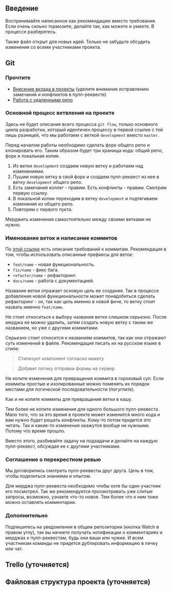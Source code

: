 ## Введение

Воспринимайте написанное как рекомендацию вместо требования. Если очень сильно тормозите, делайте
так, как можете и умеете. В процессе разберетесь.

Также файл открыт для новых идей. Только не забудьте обсудить изменения со всеми участниками
проекта.

## Git

### Прочтите

- [Внесение вклада в проекты](https://git-scm.com/book/ru/v2/GitHub-%D0%92%D0%BD%D0%B5%D1%81%D0%B5%D0%BD%D0%B8%D0%B5-%D1%81%D0%BE%D0%B1%D1%81%D1%82%D0%B2%D0%B5%D0%BD%D0%BD%D0%BE%D0%B3%D0%BE-%D0%B2%D0%BA%D0%BB%D0%B0%D0%B4%D0%B0-%D0%B2-%D0%BF%D1%80%D0%BE%D0%B5%D0%BA%D1%82%D1%8B)
  (уделите внимание исправлению замечаний и конфликтов в пулл-реквесте)
- [Работа с удаленными репо](https://git-scm.com/book/ru/v2/%D0%9E%D1%81%D0%BD%D0%BE%D0%B2%D1%8B-Git-%D0%A0%D0%B0%D0%B1%D0%BE%D1%82%D0%B0-%D1%81-%D1%83%D0%B4%D0%B0%D0%BB%D1%91%D0%BD%D0%BD%D1%8B%D0%BC%D0%B8-%D1%80%D0%B5%D0%BF%D0%BE%D0%B7%D0%B8%D1%82%D0%BE%D1%80%D0%B8%D1%8F%D0%BC%D0%B8#r_inspecting_remote)

### Основной процесс ветвления на проекте

Здесь не будет описания всего процесса `git flow`, только основного цикла разработки, который
идентичен процессу в первой ссылке с той лишь разницей, что мы работаем с веткой `development`
вместо `master`.

Перед началом работы необходимо сделать форк общего репо и клонировать его. Таким образом будет три
хранища кода: общий репо, форк и локальная копия.

1. Из ветки `development` создаем новую ветку и работаем над изменениями.
2. Пушим новую ветку в свой форк и создаем пулл-реквест из нее в ветку `development` общего репо.
3. Есть замечания коллег - правим. Есть конфликты - правим. Смотрим первую ссылку.
4. В локальной копии переходим в ветку `development` и подтягиваем изменения из общего репо.
5. Повторям с первого пукта.

Мерджить изменения самостоятельно между своими ветками не нужно.

### Именование веток и написание коммитов

По [этой ссылке](https://docs.rs.school/#/git-convention?id=%d0%a2%d1%80%d0%b5%d0%b1%d0%be%d0%b2%d0%b0%d0%bd%d0%b8%d1%8f-%d0%ba-%d0%b8%d0%bc%d0%b5%d0%bd%d0%b0%d0%bc-%d0%ba%d0%be%d0%bc%d0%bc%d0%b8%d1%82%d0%be%d0%b2)
есть описание требований к коммитам. Рекомендация в том, чтобы использовать описанные префиксы для
веток:

- `feat/name` - новая функциональность.
- `fix/name` - фикс бага.
- `refactor/name` - рефакторинг.
- `docs/name` - работа с документацией.

Название ветки отражает основую цель ее создания. Так в процессе добавления новой функциональности
может понадобиться сделать рефакторинг - ок, так как цель именно в новой фиче, то ветку стоит
назвать именно `feat/name`.

Не стоит относиться к выбору названия ветки слишком серьезно. После мерджа ее можно удалить, затем
создать новую ветку с таким же названием, но уже с другими коммитами.

Серьезно стоит относится к названиям коммитов, так как они отражают суть изменений в файле.
Рекомендация писать их на русском языке в стиле:

> Стилизует компонент согласно макету

> Добавит логику отправки формы на сервер

Не копите изменения для превращения коммита в гороховый суп. Если коммиты простые и изолированные
можно поменять их порядок местами для логической последовательности (погуглите).

Как и не копите коммиты для превращения ветки в кашу.

Тем более не копите изменения для одного большого пулл-реквеста. Мало того, что за это время в
проекте может изменится много кода и вам нужно будет решать конфликты. Кому-то потом придется это
читать. Так и какие-то изменения окажутся вообще не нужными. Потому что время прошло.

Вместо этого, разбивайте задачу на подзадачи и делайте на каждую пулл-реквест, обсуждая ее с другими
участниками.

### Соглашение о перекрестном ревью

Мы договорились смотреть пулл-реквесты друг друга. Цель в том, чтобы поделиться знаниями и опытом.

Для мерджа пулл-реквеста необходимо чтобы хотя бы один участник его посмотрел. Так же рекомендуется
просмотривать уже слитые запросы, возможно, узнаете что-то новое. Тем более что к ним тоже можно
оставлять комментарии.

### Дополнительно

Подпишитесь на уведомления в общем репозитории (кнопка Watch в правом углу), так вы начнете получать
нотификации о комментариях и мерджах к пулл-реквестам, будь они ваши или чужие. И всем участникам
команды не придется дублировать информацию в личку или чат.

## Trello (уточняется)

## Файловая структура проекта (уточняется)
